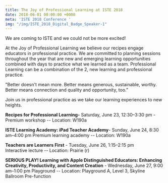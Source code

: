 ```yaml
---
title: The Joy of Professional Learning at ISTE 2018
date: 2018-06-01 00:00:00 +0000
meta: 'ISTE 2018 Conference '
img: "/img/ISTE_2018_Digital_Badge_Speaker-1"
---
```

We are coming to ISTE and we could not be more excited!

At the Joy of Professional Learning we believe our recipes engage educators in professional practice. We are committed to planning sessions throughout the year that are new and emerging learning opportunities combined with days to practice what we learned as a team. Professional Learning can be a combination of the 2, new learning and professional practice.

"Better doesn't mean more. Better means generous, sustainable, worthy. Better means connection and quality and opportunity, too.”

Join us in professional practice as we take our learning experiences to new heights.

**Recipes for Professional Learning-** Saturday, June 23, 12:30–3:30 pm - Premium workshop -- Location: W190a

**ISTE Learning Academy: iPad Teacher Academy**- Sunday, June 24, 8:30 am–4:00 pm Premium learning academy -- Location: W190a

**Teachers are Learners First** - Tuesday, June 26, 1:15–2:15 pm  
Interactive lecture -- Location: Prairie (r)

**SERIOUS PLAY! Learning with Apple Distinguished Educators: Enhancing Creativity, Productivity, and Content Creation** - Wednesday, June 27, 9:00 am–1:00 pm Playground -- Location: Playground A, Level 3, Skyline Ballroom Pre-function